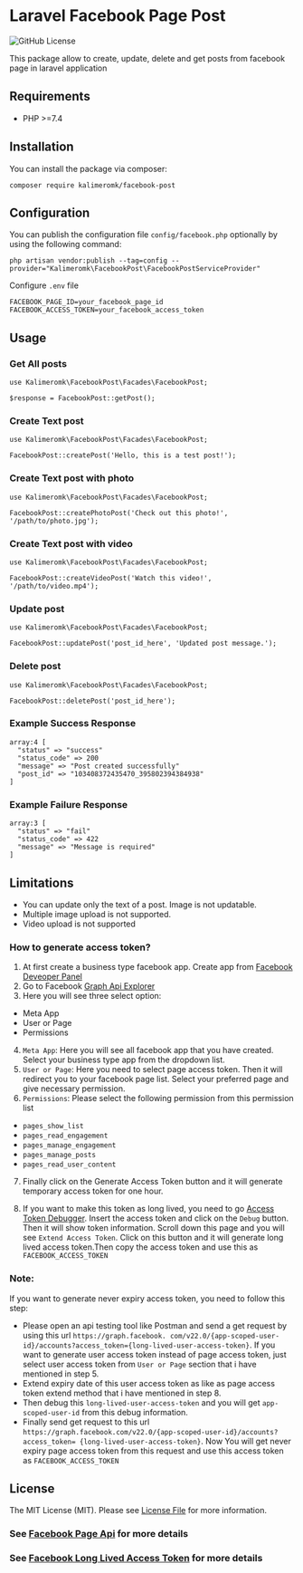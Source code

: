 # Laravel Facebook Page Post
![GitHub License](https://img.shields.io/github/license/Nazmul7989/laravel-facebook-post?style=plastic)


This package allow to create, update, delete and get posts from facebook page in laravel application

## Requirements

- PHP >=7.4

## Installation
You can install the package via composer:

```
composer require kalimeromk/facebook-post
```
## Configuration
You can publish the configuration file `config/facebook.php` optionally by using the following command:
``` 
php artisan vendor:publish --tag=config --provider="Kalimeromk\FacebookPost\FacebookPostServiceProvider"
```

Configure `.env` file
```
FACEBOOK_PAGE_ID=your_facebook_page_id
FACEBOOK_ACCESS_TOKEN=your_facebook_access_token
```

## Usage

### Get All posts
``` 
use Kalimeromk\FacebookPost\Facades\FacebookPost;

$response = FacebookPost::getPost();
```

### Create Text post
``` 
use Kalimeromk\FacebookPost\Facades\FacebookPost;

FacebookPost::createPost('Hello, this is a test post!');

```

### Create Text post with photo
``` 
use Kalimeromk\FacebookPost\Facades\FacebookPost;

FacebookPost::createPhotoPost('Check out this photo!', '/path/to/photo.jpg');
```
### Create Text post with video
``` 
use Kalimeromk\FacebookPost\Facades\FacebookPost;

FacebookPost::createVideoPost('Watch this video!', '/path/to/video.mp4');
```
### Update  post
``` 
use Kalimeromk\FacebookPost\Facades\FacebookPost;

FacebookPost::updatePost('post_id_here', 'Updated post message.');
```

### Delete  post
``` 
use Kalimeromk\FacebookPost\Facades\FacebookPost;

FacebookPost::deletePost('post_id_here');
```

### Example Success Response
``` 
array:4 [
  "status" => "success"
  "status_code" => 200
  "message" => "Post created successfully"
  "post_id" => "103408372435470_395802394384938"
]
```

### Example Failure Response
``` 
array:3 [
  "status" => "fail"
  "status_code" => 422
  "message" => "Message is required"
]
```

## Limitations
- You can update only the text of a post. Image is not updatable.
- Multiple image upload is not supported.
- Video upload is not supported

### How to generate access token?
1. At first create a business type facebook app. Create app from [Facebook Deveoper Panel](https://developers.facebook.com/)
2. Go to Facebook [Graph Api Explorer](https://developers.facebook.com/tools/explorer/)
3. Here you will see three select option:
- Meta App
- User or Page
- Permissions
4. `Meta App`: Here you will see all facebook app that you have created. Select your business type app from the dropdown list.
5. `User or Page`: Here you need to select page access token. Then it will redirect you to your facebook page list. Select your preferred page and give necessary permission.
6. `Permissions`: Please select the following permission from this permission list
- `pages_show_list`
- `pages_read_engagement`
- `pages_manage_engagement`
- `pages_manage_posts`
- `pages_read_user_content`

7. Finally click on the Generate Access Token button and it will generate temporary access token for one hour.

8. If you want to make this token as long lived, you need to go [Access Token Debugger](https://developers.facebook.com/tools/debug/accesstoken/). Insert the access  token and click on the `Debug` button. Then it will show token information. Scroll down this page and you will see `Extend Access Token`. Click on this button and it will generate long lived access token.Then copy the access token and use this as `FACEBOOK_ACCESS_TOKEN`

### Note:
If you want to generate never expiry access token, you need to follow this step:

- Please open an api testing tool like Postman and send a get request by using this url `https://graph.facebook.
com/v22.0/{app-scoped-user-id}/accounts?access_token={long-lived-user-access-token}`. If you want to generate user 
  access token instead of page access token, just select user access token from `User or Page` section that i have mentioned in step 5.
- Extend expiry date of this user access token as like as page access token extend method that i have mentioned in step 8.
- Then debug this `long-lived-user-access-token` and you will get `app-scoped-user-id` from this debug information.
- Finally send get request to this url `https://graph.facebook.com/v22.0/{app-scoped-user-id}/accounts?access_token=
{long-lived-user-access-token}`. Now You will get never expiry page access token from this request and use this access token as `FACEBOOK_ACCESS_TOKEN`

## License

The MIT License (MIT). Please see [License File](LICENSE) for more information.

### See [Facebook Page Api](https://developers.facebook.com/docs/pages-api) for more details

### See [Facebook Long Lived Access Token](https://developers.facebook.com/docs/facebook-login/guides/access-tokens/get-long-lived) for more details